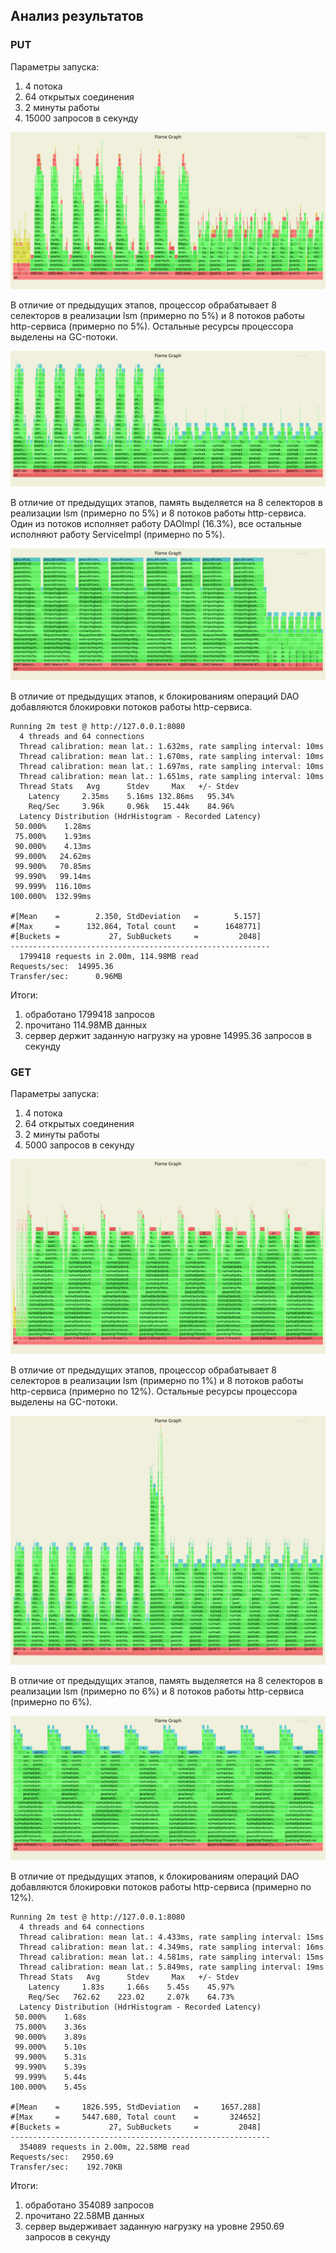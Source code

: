 ## Анализ результатов

### PUT

Параметры запуска:
<ol>
<li>4 потока</li>
<li>64 открытых соединения</li>
<li>2 минуты работы</li>
<li>15000 запросов в секунду</li>
</ol>

![CPU PUT](/async-svg/cpu-put.svg)

В отличие от предыдущих этапов, процессор обрабатывает 8 селекторов в реализации lsm (примерно по 5%) и 8 потоков работы http-сервиса (примерно по 5%). Остальные ресурсы процессора выделены на GC-потоки.

![ALLOC PUT](/async-svg/alloc-put.svg)

В отличие от предыдущих этапов, память выделяется на 8 селекторов в реализации lsm (примерно по 5%) и 8 потоков работы http-сервиса. Один из потоков исполняет работу DAOImpl (16.3%), все остальные исполняют работу ServiceImpl (примерно по 5%).

![LOCK PUT](/async-svg/lock-put.svg)

В отличие от предыдущих этапов, к блокированиям операций DAO добавляются блокировки потоков работы http-сервиса.

```
Running 2m test @ http://127.0.0.1:8080
  4 threads and 64 connections
  Thread calibration: mean lat.: 1.632ms, rate sampling interval: 10ms
  Thread calibration: mean lat.: 1.670ms, rate sampling interval: 10ms
  Thread calibration: mean lat.: 1.697ms, rate sampling interval: 10ms
  Thread calibration: mean lat.: 1.651ms, rate sampling interval: 10ms
  Thread Stats   Avg      Stdev     Max   +/- Stdev
    Latency     2.35ms    5.16ms 132.86ms   95.34%
    Req/Sec     3.96k     0.96k   15.44k    84.96%
  Latency Distribution (HdrHistogram - Recorded Latency)
 50.000%    1.28ms
 75.000%    1.93ms
 90.000%    4.13ms
 99.000%   24.62ms
 99.900%   70.85ms
 99.990%   99.14ms
 99.999%  116.10ms
100.000%  132.99ms

#[Mean    =        2.350, StdDeviation   =        5.157]
#[Max     =      132.864, Total count    =      1648771]
#[Buckets =           27, SubBuckets     =         2048]
----------------------------------------------------------
  1799418 requests in 2.00m, 114.98MB read
Requests/sec:  14995.36
Transfer/sec:      0.96MB
```

Итоги:
<ol>
<li>обработано 1799418 запросов</li>
<li>прочитано 114.98MB данных</li>
<li>сервер держит заданную нагрузку на уровне 14995.36 запросов в секунду</li>
</ol>

### GET

Параметры запуска:
<ol>
<li>4 потока</li>
<li>64 открытых соединения</li>
<li>2 минуты работы</li>
<li>5000 запросов в секунду</li>
</ol>

![CPU GET](/async-svg/cpu-get.svg)

В отличие от предыдущих этапов, процессор обрабатывает 8 селекторов в реализации lsm (примерно по 1%) и 8 потоков работы http-сервиса (примерно по 12%). Остальные ресурсы процессора выделены на GC-потоки.

![ALLOC GET](/async-svg/alloc-get.svg)

В отличие от предыдущих этапов, память выделяется на 8 селекторов в реализации lsm (примерно по 6%) и 8 потоков работы http-сервиса (примерно по 6%).

![LOCK GET](/async-svg/lock-get.svg)

В отличие от предыдущих этапов, к блокированиям операций DAO добавляются блокировки потоков работы http-сервиса (примерно по 12%).

```
Running 2m test @ http://127.0.0.1:8080
  4 threads and 64 connections
  Thread calibration: mean lat.: 4.433ms, rate sampling interval: 15ms
  Thread calibration: mean lat.: 4.349ms, rate sampling interval: 16ms
  Thread calibration: mean lat.: 4.581ms, rate sampling interval: 15ms
  Thread calibration: mean lat.: 5.849ms, rate sampling interval: 19ms
  Thread Stats   Avg      Stdev     Max   +/- Stdev
    Latency     1.83s     1.66s    5.45s    45.97%
    Req/Sec   762.62    223.02     2.07k    64.73%
  Latency Distribution (HdrHistogram - Recorded Latency)
 50.000%    1.68s 
 75.000%    3.36s 
 90.000%    3.89s 
 99.000%    5.10s 
 99.900%    5.31s 
 99.990%    5.39s 
 99.999%    5.44s 
100.000%    5.45s 

#[Mean    =     1826.595, StdDeviation   =     1657.288]
#[Max     =     5447.680, Total count    =       324652]
#[Buckets =           27, SubBuckets     =         2048]
----------------------------------------------------------
  354089 requests in 2.00m, 22.58MB read
Requests/sec:   2950.69
Transfer/sec:    192.70KB
```

Итоги:
<ol>
<li>обработано 354089 запросов</li>
<li>прочитано 22.58MB данных</li>
<li>сервер выдерживает заданную нагрузку на уровне 2950.69 запросов в секунду</li>
</ol>